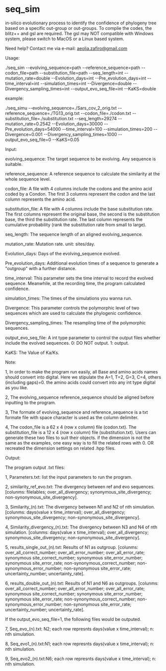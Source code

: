 # seq_sim
in-silico evolutionary process to identify the confidence of phylogeny tree based on a specific out-group or out-groups. 
To complie the codes, the blitz++ and gsl are required. The gsl may NOT compatible with Windows system, please switch to MacOS or a Linux based system.

Need help? Contact me via e-mail: aeolia.zafiro@gmail.com

Usage:

./seq_sim --evolving_sequence=path --reference_sequence=path --codon_file=path --substitution_file=path --seq_length=int --mutation_rate=double --Evolution_days=int --Pre_evolution_days=int --time_interval=int --simulation_times=int --Divergence=double --Divergency_sampling_times=int --output_evo_seq_file=int --KaKS=double

example:

./seq_simu --evolving_sequence=./Sars_cov_2_orig.txt --reference_sequence=./TG13_orig.txt --codon_file=./codon.txt --substitution_file=./substitution.txt --seq_length=29274 --mutation_rate=0.2542 --Evolution_days=30000 --Pre_evolution_days=54000 --time_interval=100 --simulation_times=200 --Divergence=0.001 --Divergency_sampling_times=1000 --output_evo_seq_file=0 --KaKS=0.05
  
  Input:
  
  evolving_sequence: The target sequence to be evolving. Any sequence is suitable. 
  
  reference_sequence: A reference sequence to calculate the similarity at the whole sequence level.
  
  codon_file: A file with 4 columns include the codons and the amino acid coded by a Condon. The first 3 columns represent the codon and the last column represents the amino acid.
  
  substitution_file: A file with 4 columns include the base substitution rate.  The first columns represent the original base, the second is the substitution base, the third the substitution rate. The last column represents the cumulative probability (rank the substitution rate from small to large). 

  seq_length: The sequence length of an aligned evolving_sequence.
  
  mutation_rate: Mutation rate. unit: sites/day.
  
  Evolution_days: Days of the evolving_sequence evolved.
  
  Pre_evolution_days: Additional evolution times of a sequence to generate a "outgroup" with a further distance.
  
  time_interval: This parameter sets the time interval to record the evolved sequence. Meanwhile, at the recording time, the program calculated confidence.
  
  simulation_times: The times of the simulations you wanna run.
  
  Divergence: This parameter controls the polymorphic level of two sequences which are used to calculate the phylogenic confidence.
  
  Divergency_sampling_times: The resampling time of the polymorphic sequences.
  
  output_evo_seq_file: A int type parameter to control the output files whether include the evolved sequences. 0: DO NOT output. 1: output.
  
  KaKS: The Value of Ka/Ks.
  
    
  Note:
  
  1, In order to make the program run easily, all Base and amino acids names should convert into digital. Here we stipulate the A=1, T=2, G=3, C=4, others (including gaps)=0. the amino acids could convert into any int type digital as you like.
  
  2, The evolving_sequence reference_sequence should be aligned before inputting to the program.
  
  3, The formate of evolving_sequence and reference_sequence is a txt formate file with space character is used as the column delimiter.
  
  4, The codon_file is a 62 x 4 (row x column) file (codon.txt). The substitution_file is a 12 x 4 (row x column) file (substitution.txt). Users can generate these two files to suit their objects. if the dimension is not the same as the examples, one easy way is to fill the related rows with 0. OR recreated the dimension settings on related .hpp files.
        
  Output:
  
  The program output .txt files:
  
  1, Parameters.txt: list the input parameters to run the program.
  
  2, similarity_ref_evo.txt: The divergency between ref and evo sequences. [colunms: filelables; over_all_divergency; synonymous_site_divergency; non-synonymous_site_divergency].
  
  3, Similarity_(n).txt: The divergency between N1 and N2 of nth simulation. [colunms: days(value x time_interval); over_all_divergency; synonymous_site_divergency; non-synonymous_site_divergency].
  
  4, Similarity_divergency_(n).txt: The divergency between N3 and N4 of nth simulation. [colunms: days(value x time_interval); over_all_divergency; synonymous_site_divergency; non-synonymous_site_divergency].
  
  5, results_single_out_(n).txt: Results of N1 as outgroup. [colunms: over_all_correct_number; over_all_error_number; over_all_error_rate; synonymous site_correct_number; synonymous site_error_number; synonymous site_error_rate; non-synonymous_correct_number; non-synonymous_error_number; non-synonymous site_error_rate; uncertainty_number; uncertainty_rate].
  
  6, results_double_out_(n).txt: Results of N1 and N6 as outgroups. [colunms: over_all_correct_number; over_all_error_number; over_all_error_rate; synonymous site_correct_number; synonymous site_error_number; synonymous site_error_rate; non-synonymous_correct_number; non-synonymous_error_number; non-synonymous site_error_rate; uncertainty_number; uncertainty_rate].
  
  If the output_evo_seq_file=1, the following files would be outputed.
  
  7, Seq_evo_(n).txt: N2; each row represnts days(value x time_interval); n: nth simulation.
  
  8, Seq_evo1_(n).txt:N1; each row represnts days(value x time_interval); n: nth simulation.
  
  9, Seq_evo2_(n).txt:N6; each row represnts days(value x time_interval); n: nth simulation.
  
  
  
  
  
  
